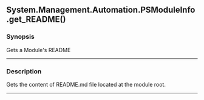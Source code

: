 System.Management.Automation.PSModuleInfo.get_README()
------------------------------------------------------

### Synopsis
Gets a Module's README

---

### Description

Gets the content of README.md file located at the module root.

---
